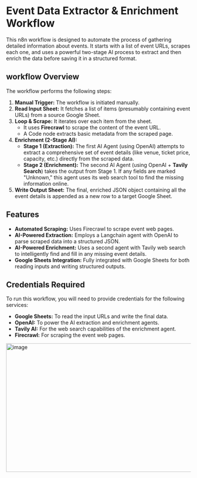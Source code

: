 # Event Data Extractor & Enrichment Workflow

This n8n workflow is designed to automate the process of gathering detailed information about events. It starts with a list of event URLs, scrapes each one, and uses a powerful two-stage AI process to extract and then enrich the data before saving it in a structured format.

##  workflow Overview

The workflow performs the following steps:

1.  **Manual Trigger:** The workflow is initiated manually.
2.  **Read Input Sheet:** It fetches a list of items (presumably containing event URLs) from a source Google Sheet.
3.  **Loop & Scrape:** It iterates over each item from the sheet.
    * It uses **Firecrawl** to scrape the content of the event URL.
    * A Code node extracts basic metadata from the scraped page.
4.  **Enrichment (2-Stage AI):**
    * **Stage 1 (Extraction):** The first AI Agent (using OpenAI) attempts to extract a comprehensive set of event details (like venue, ticket price, capacity, etc.) directly from the scraped data.
    * **Stage 2 (Enrichment):** The second AI Agent (using OpenAI + **Tavily Search**) takes the output from Stage 1. If any fields are marked "Unknown," this agent uses its web search tool to find the missing information online.
5.  **Write Output Sheet:** The final, enriched JSON object containing all the event details is appended as a new row to a target Google Sheet.

## Features

* **Automated Scraping:** Uses Firecrawl to scrape event web pages.
* **AI-Powered Extraction:** Employs a Langchain agent with OpenAI to parse scraped data into a structured JSON.
* **AI-Powered Enrichment:** Uses a second agent with Tavily web search to intelligently find and fill in any missing event details.
* **Google Sheets Integration:** Fully integrated with Google Sheets for both reading inputs and writing structured outputs.

## Credentials Required

To run this workflow, you will need to provide credentials for the following services:

* **Google Sheets:** To read the input URLs and write the final data.
* **OpenAI:** To power the AI extraction and enrichment agents.
* **Tavily AI:** For the web search capabilities of the enrichment agent.
* **Firecrawl:** For scraping the event web pages.

<img width="1234" height="350" alt="image" src="https://github.com/user-attachments/assets/0c3cc369-9bd7-4fcd-abb4-47f7e00f4221" />

